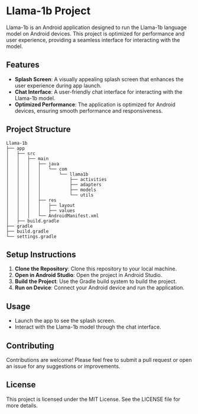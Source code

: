 # Llama-1b Project

Llama-1b is an Android application designed to run the Llama-1b language model on Android devices. This project is optimized for performance and user experience, providing a seamless interface for interacting with the model.

## Features

- **Splash Screen**: A visually appealing splash screen that enhances the user experience during app launch.
- **Chat Interface**: A user-friendly chat interface for interacting with the Llama-1b model.
- **Optimized Performance**: The application is optimized for Android devices, ensuring smooth performance and responsiveness.

## Project Structure

```
Llama-1b
├── app
│   ├── src
│   │   ├── main
│   │   │   ├── java
│   │   │   │   └── com
│   │   │   │       └── llama1b
│   │   │   │           ├── activities
│   │   │   │           ├── adapters
│   │   │   │           ├── models
│   │   │   │           └── utils
│   │   │   ├── res
│   │   │   │   ├── layout
│   │   │   │   ├── values
│   │   │   └── AndroidManifest.xml
│   ├── build.gradle
├── gradle
├── build.gradle
└── settings.gradle
```

## Setup Instructions

1. **Clone the Repository**: Clone this repository to your local machine.
2. **Open in Android Studio**: Open the project in Android Studio.
3. **Build the Project**: Use the Gradle build system to build the project.
4. **Run on Device**: Connect your Android device and run the application.

## Usage

- Launch the app to see the splash screen.
- Interact with the Llama-1b model through the chat interface.

## Contributing

Contributions are welcome! Please feel free to submit a pull request or open an issue for any suggestions or improvements.

## License

This project is licensed under the MIT License. See the LICENSE file for more details.